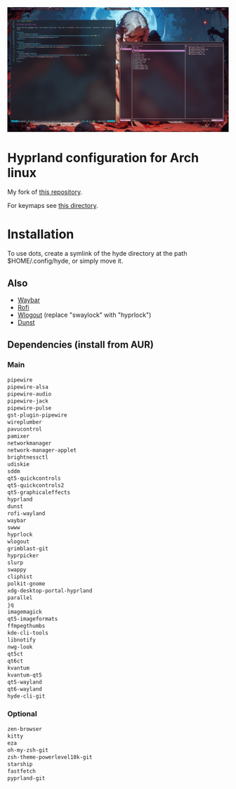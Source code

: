 <div align="center">
  <img src="assets/hyprland.png" alt="PNG" />
</div>


# Hyprland configuration for Arch linux
My fork of [this repository](https://github.com/prasanthrangan/hyprdots).

For keymaps see [this directory](keybinds).

# Installation
To use dots, create a symlink of the hyde directory at the path $HOME/.config/hyde, or simply move it.

## Also
- [Waybar](https://github.com/PutaMadre1337/waybar)
- [Rofi](https://github.com/prasanthrangan/hyprdots/tree/main/Configs/.config/rofi)
- [Wlogout](https://github.com/prasanthrangan/hyprdots/tree/main/Configs/.config/wlogout) (replace "swaylock" with "hyprlock")
- [Dunst](https://github.com/prasanthrangan/hyprdots/tree/main/Configs/.config/dunst)

## Dependencies (install from AUR)
### Main
```
pipewire                        
pipewire-alsa                   
pipewire-audio                  
pipewire-jack                   
pipewire-pulse                  
gst-plugin-pipewire             
wireplumber                     
pavucontrol                     
pamixer                         
networkmanager                  
network-manager-applet          
brightnessctl                   
udiskie                         
sddm                            
qt5-quickcontrols               
qt5-quickcontrols2              
qt5-graphicaleffects            
hyprland                        
dunst                           
rofi-wayland                    
waybar                          
swww                            
hyprlock
wlogout                         
grimblast-git                   
hyprpicker                      
slurp                           
swappy                          
cliphist                        
polkit-gnome                    
xdg-desktop-portal-hyprland     
parallel                        
jq                              
imagemagick                     
qt5-imageformats                
ffmpegthumbs                    
kde-cli-tools                   
libnotify                       
nwg-look                        
qt5ct                           
qt6ct                           
kvantum                         
kvantum-qt5                     
qt5-wayland                     
qt6-wayland                     
hyde-cli-git                                          
```

### Optional
```
zen-browser
kitty                           
eza                             
oh-my-zsh-git                   
zsh-theme-powerlevel10k-git
starship
fastfetch                       
pyprland-git
```
